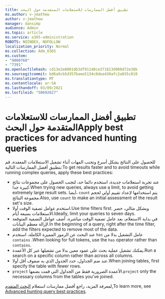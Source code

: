 ```yaml
---
title: تطبيق أفضل الممارسات للاستعلامات المتقدمة حول البحث
ms.author: v-jmathew
author: v-jmathew
manager: dansimp
audience: Admin
ms.topic: article
ms.service: o365-administration
ROBOTS: NOINDEX, NOFOLLOW
localization_priority: Normal
ms.collection: Adm_O365
ms.custom:
- "9000760"
- "7391"
ms.openlocfilehash: cd13e2e8801db3df91140ce371813d900d72e38b
ms.sourcegitcommit: bd6a9cb5d357baee5134c0dea430afc2a035c810
ms.translationtype: MT
ms.contentlocale: ar-SA
ms.lasthandoff: 03/09/2021
ms.locfileid: "50692627"
---
```

# <a name="apply-best-practices-for-advanced-hunting-queries"></a><span data-ttu-id="ff4f6-102">تطبيق أفضل الممارسات للاستعلامات المتقدمة حول البحث</span><span class="sxs-lookup"><span data-stu-id="ff4f6-102">Apply best practices for advanced hunting queries</span></span>

<span data-ttu-id="ff4f6-103">للحصول على النتائج بشكل أسرع وتجنب المهات أثناء تشغيل الاستعلامات المعقدة، قم بتطبيق أفضل الممارسات التالية:</span><span class="sxs-lookup"><span data-stu-id="ff4f6-103">To get results faster and to avoid timeouts while running complex queries, apply these best practices:</span></span>

- <span data-ttu-id="ff4f6-104">عند تجربة استعلامات جديدة، استخدم دائما حد، لتجنب الحصول على مجموعات نتائج كبيرة جدا.</span><span class="sxs-lookup"><span data-stu-id="ff4f6-104">When trying new queries, always use a limit, to avoid getting extremely large result sets.</span></span> <span data-ttu-id="ff4f6-105">أيضا، `count` يتم استخدامها لإعداد تقييم أولي لحجم مجموعة النتائج.</span><span class="sxs-lookup"><span data-stu-id="ff4f6-105">Also, use `count` to make an initial assessment of the result set's size.</span></span>
- <span data-ttu-id="ff4f6-106">استخدم عوامل تصفية الوقت أولا.</span><span class="sxs-lookup"><span data-stu-id="ff4f6-106">Use time filters first.</span></span> <span data-ttu-id="ff4f6-107">وبشكل مثالي، حصر الاستعلامات بسبعة أيام.</span><span class="sxs-lookup"><span data-stu-id="ff4f6-107">Ideally, limit your queries to seven days.</span></span>
- <span data-ttu-id="ff4f6-108">في بداية الاستعلام، بعد عامل تصفية الوقت مباشرة، أضف عوامل التصفية المتوقعة لإزالة معظم البيانات.</span><span class="sxs-lookup"><span data-stu-id="ff4f6-108">In the beginning of a query, right after the time filter, add the filters expected to remove most of the data.</span></span>
- <span data-ttu-id="ff4f6-109">عند البحث عن الرموز المميزة الكاملة، استخدم `has` عامل التشغيل بدلا من `contains` .</span><span class="sxs-lookup"><span data-stu-id="ff4f6-109">When looking for full tokens, use the `has` operator rather than `contains`.</span></span>
- <span data-ttu-id="ff4f6-110">يمكنك تشغيل عملية بحث على عمود معين بدلا من تشغيلها عبر كل الأعمدة.</span><span class="sxs-lookup"><span data-stu-id="ff4f6-110">Run a search on a specific column rather than across all columns.</span></span>
- <span data-ttu-id="ff4f6-111">عند ضم الجداول، حدد الجدول الذي به صفوف أقل أولا.</span><span class="sxs-lookup"><span data-stu-id="ff4f6-111">When joining tables, first specify the table with fewer rows.</span></span>
- <span data-ttu-id="ff4f6-112">`project` الأعمدة الضرورية فقط من الجداول التي قمت بضمها.</span><span class="sxs-lookup"><span data-stu-id="ff4f6-112">`project` only the necessary columns from the tables you've joined.</span></span>

<span data-ttu-id="ff4f6-113">لمعرفة المزيد، راجع أفضل ممارسات استعلام [البحث المتقدم.](https://go.microsoft.com/fwlink/?linkid=2144812)</span><span class="sxs-lookup"><span data-stu-id="ff4f6-113">To learn more, see [Advanced hunting query best practices](https://go.microsoft.com/fwlink/?linkid=2144812).</span></span>
